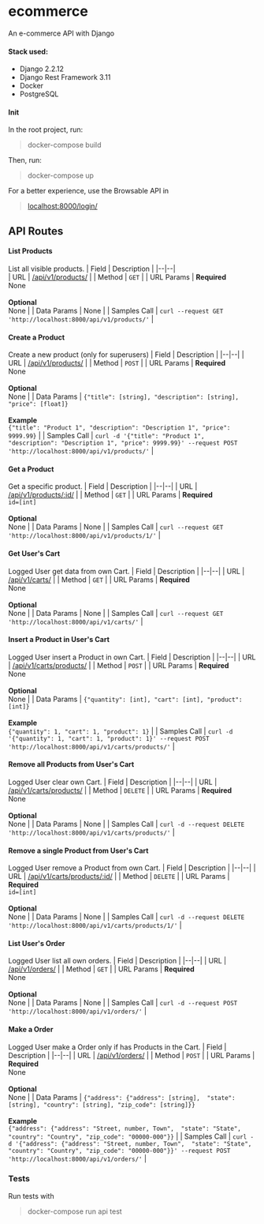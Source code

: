 # ecommerce
An e-commerce API with Django

#### Stack used:
* Django 2.2.12    
* Django Rest Framework 3.11
* Docker
* PostgreSQL

#### Init
In the root project, run:
> docker-compose build

Then, run:
> docker-compose up

For a better experience, use the Browsable API in
> [localhost:8000/login/](http://localhost:8000/login/)
 
## API Routes
#### List Products
List all visible products.
| Field | Description |
|--|--|    
| URL | [/api/v1/products/](http://localhost:8000/api/v1/products/) |
| Method | `GET` |
| URL Params | **Required** <br> None <br><br> **Optional** <br> None |
| Data Params | None |
| Samples Call | `curl --request GET 'http://localhost:8000/api/v1/products/'` |

#### Create a Product
Create a new product  (only for superusers)
| Field | Description  |
|--|--|
| URL | [/api/v1/products/](http://localhost:8000/api/v1/products/1/) |
| Method | `POST` |
| URL Params | **Required** <br> None <br><br> **Optional** <br> None |
| Data Params | `{"title": [string], "description": [string], "price": [float]}` <br><br> **Example** <br> `{"title": "Product 1", "description": "Description 1", "price": 9999.99}` |
| Samples Call | `curl -d '{"title": "Product 1", "description": "Description 1", "price": 9999.99}' --request POST 'http://localhost:8000/api/v1/products/'` |

#### Get a Product
Get a specific product.
| Field | Description |
|--|--|
| URL | [/api/v1/products/:id/](http://localhost:8000/api/v1/products/1/) |
| Method | `GET` |
| URL Params | **Required** <br> `id=[int]` <br><br> **Optional** <br> None |
| Data Params | None |
| Samples Call | `curl --request GET 'http://localhost:8000/api/v1/products/1/'` |

#### Get User's Cart
Logged User get data from own Cart.
| Field | Description |
|--|--|
| URL | [/api/v1/carts/](http://localhost:8000/api/v1/carts/) |
| Method | `GET` |
| URL Params | **Required** <br> None <br><br> **Optional** <br> None |
| Data Params | None |
| Samples Call | `curl --request GET 'http://localhost:8000/api/v1/carts/'` |

#### Insert a Product in User's Cart
Logged User insert a Product in own Cart.
| Field | Description |
|--|--|
| URL | [/api/v1/carts/products/](http://localhost:8000/api/v1/carts/products/) |
| Method | `POST` |
| URL Params | **Required** <br> None <br><br> **Optional** <br> None |
| Data Params | `{"quantity": [int], "cart": [int], "product": [int]}` <br><br> **Example** <br> `{"quantity": 1, "cart": 1, "product": 1}` |
| Samples Call | `curl -d '{"quantity": 1, "cart": 1, "product": 1}' --request POST 'http://localhost:8000/api/v1/carts/products/'` |

#### Remove all Products from User's Cart
Logged User clear own Cart.
| Field | Description |
|--|--|
| URL | [/api/v1/carts/products/](http://localhost:8000/api/v1/carts/products/) |
| Method | `DELETE` |
| URL Params | **Required** <br> None <br><br> **Optional** <br> None |
| Data Params | None |
| Samples Call | `curl -d --request DELETE 'http://localhost:8000/api/v1/carts/products/'` |

#### Remove a single Product from User's Cart
Logged User remove a Product from own Cart.
| Field | Description |
|--|--|
| URL | [/api/v1/carts/products/:id/](http://localhost:8000/api/v1/carts/products/1/) |
| Method | `DELETE` |
| URL Params | **Required** <br> `id=[int]` <br><br> **Optional** <br> None |
| Data Params | None |
| Samples Call | `curl -d --request DELETE 'http://localhost:8000/api/v1/carts/products/1/'` |

#### List User's Order
Logged User list all own orders.
| Field | Description |
|--|--|
| URL | [/api/v1/orders/](http://localhost:8000/api/v1/orders/) |
| Method | `GET` |
| URL Params | **Required** <br> None <br><br> **Optional** <br> None |
| Data Params | None |
| Samples Call | `curl -d --request POST 'http://localhost:8000/api/v1/orders/'` |

#### Make a Order
Logged User make a Order only if has Products in the Cart.
| Field | Description |
|--|--|
| URL | [/api/v1/orders/](http://localhost:8000/api/v1/orders/) |
| Method | `POST` |
| URL Params | **Required** <br> None <br><br> **Optional** <br> None |
| Data Params | `{"address": {"address": [string],  "state": [string], "country": [string], "zip_code": [string]}}` <br><br> **Example** <br> `{"address": {"address": "Street, number, Town",  "state": "State", "country": "Country", "zip_code": "00000-000"}}` |
| Samples Call | `curl -d '{"address": {"address": "Street, number, Town",  "state": "State", "country": "Country", "zip_code": "00000-000"}}' --request POST 'http://localhost:8000/api/v1/orders/'` |

### Tests
Run tests with
> docker-compose run api test
